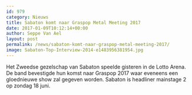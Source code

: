 ```yaml
---
id: 979
category: Nieuws
title: Sabaton komt naar Graspop Metal Meeting 2017
date: 2017-01-09T10:12:14+00:00
author: Seppe Van Ael
layout: post
permalink: /news/sabaton-komt-naar-graspop-metal-meeting-2017/
image: Sabaton-Top-Interview-2014-e1483956381954.jpg
---
```

Het Zweedse gezelschap van Sabaton speelde gisteren in de Lotto Arena. De band bevestigde hun komst naar Graspop 2017 waar eveneens een gloednieuwe show zal gegeven worden. Sabaton is headliner mainstage 2 op zondag 18 juni.

&nbsp;